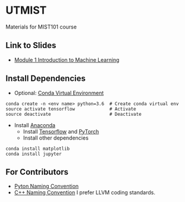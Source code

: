 # UTMIST
Materials for MIST101 course

## Link to Slides
- [Module 1 Introduction to Machine Learning](https://docs.google.com/presentation/d/1v68ag3A9trfvPtHfsv40KyHhi4Q1WQrIU6eUgiZKB74/edit?usp=sharing)

## Install Dependencies

- Optional: [Conda Virtual Environment](https://conda.io/docs/user-guide/tasks/manage-environments.html)
```
conda create -n <env name> python=3.6  # Create conda virtual env
source activate tensorflow             # Activate
source deactivate                      # Deactivate
```
- Install [Anaconda](https://www.continuum.io/)
  - Install [Tensorflow](https://www.tensorflow.org/) and [PyTorch](https://pytorch.org/)
  - Install other dependencies
```
conda install matplotlib
conda install jupyter
```

## For Contributors
- [Pyton Naming Convention](https://visualgit.readthedocs.io/en/latest/pages/naming_convention.html)
- [C++ Naming Convention](https://llvm.org/docs/CodingStandards.html) I prefer LLVM coding standards.